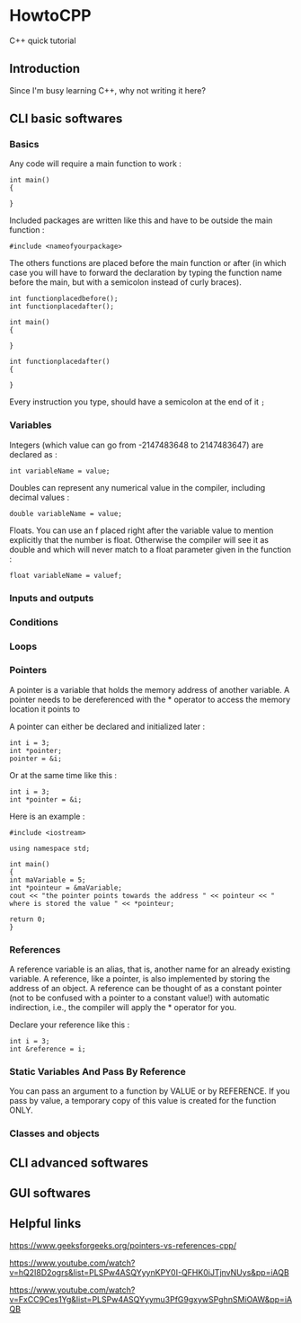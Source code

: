 # HowtoCPP
C++ quick tutorial
## Introduction
Since I'm busy learning C++, why not writing it here? 

## CLI basic softwares

### Basics

Any code will require a main function to work :
```
int main()
{

}
```

Included packages are written like this and have to be outside the main function :

```
#include <nameofyourpackage>
```

The others functions are placed before the main function or after (in which case you will have to forward the declaration by typing the function name before the main, but with a semicolon instead of curly braces).

```
int functionplacedbefore();
int functionplacedafter();

int main()
{

}

int functionplacedafter()
{

}
```
Every instruction you type, should have a semicolon at the end of it ```;```

### Variables

Integers (which value can go from -2147483648 to 2147483647) are declared as :

```
int variableName = value;
```

Doubles can represent any numerical value in the compiler, including decimal values :

```
double variableName = value;
```

Floats. You can use an f placed right after the variable value to mention explicitly that the number is float. Otherwise the compiler will see it as double and which will never match to a float parameter given in the function :

```
float variableName = valuef;
```
### Inputs and outputs
### Conditions
### Loops

### Pointers 

A pointer is a variable that holds the memory address of another variable. A pointer needs to be dereferenced with the * operator to access the memory location it points to

A pointer can either be declared and initialized later :
```
int i = 3; 
int *pointer;
pointer = &i;
```

Or at the same time like this :

```
int i = 3; 
int *pointer = &i; 
```

Here is an example :
```
#include <iostream>

using namespace std;

int main()
{
int maVariable = 5;
int *pointeur = &maVariable;
cout << "the pointer points towards the address " << pointeur << " where is stored the value " << *pointeur;

return 0;
}

```

### References

A reference variable is an alias, that is, another name for an already existing variable. A reference, like a pointer, is also implemented by storing the address of an object. 
A reference can be thought of as a constant pointer (not to be confused with a pointer to a constant value!) with automatic indirection, i.e., the compiler will apply the * operator for you.

Declare your reference like this :

```
int i = 3; 
int &reference = i;
```

### Static Variables And Pass By Reference

You can pass an argument to a function by VALUE or by REFERENCE.
If you pass by value, a temporary copy of this value is created for the function ONLY.


### Classes and objects



## CLI advanced softwares

## GUI softwares


## Helpful links

https://www.geeksforgeeks.org/pointers-vs-references-cpp/

https://www.youtube.com/watch?v=hQ2I8D2ogrs&list=PLSPw4ASQYyynKPY0I-QFHK0iJTjnvNUys&pp=iAQB

https://www.youtube.com/watch?v=FxCC9Ces1Yg&list=PLSPw4ASQYyymu3PfG9gxywSPghnSMiOAW&pp=iAQB
